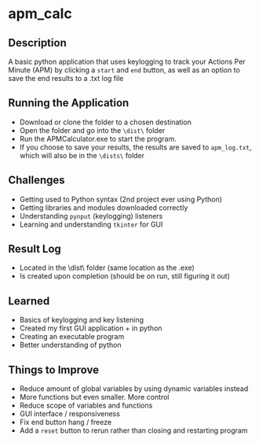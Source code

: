 # apm_calc

## Description
A basic python application that uses keylogging to track your Actions Per Minute (APM) by clicking a `start` and `end` button, as well as an option to save the end results to a .txt log file

## Running the Application
- Download or clone the folder to a chosen destination
- Open the folder and go into the `\dist\` folder
- Run the APMCalculator.exe to start the program.
- If you choose to save your results, the results are saved to `apm_log.txt`, which will also be in the `\dists\` folder

## Challenges
- Getting used to Python syntax (2nd project ever using Python)
- Getting libraries and modules downloaded correctly
- Understanding `pynput` (keylogging) listeners 
- Learning and understanding `tkinter` for GUI 

## Result Log
- Located in the \dist\ folder (same location as the .exe)
- Is created upon completion (should be on run, still figuring it out)

## Learned
- Basics of keylogging and key listening
- Created my first GUI application + in python
- Creating an executable program
- Better understanding of python

## Things to Improve
- Reduce amount of global variables by using dynamic variables instead
- More functions but even smaller. More control
- Reduce scope of variables and functions
- GUI interface / responsiveness
- Fix end button hang / freeze
- Add a `reset` button to rerun rather than closing and restarting program